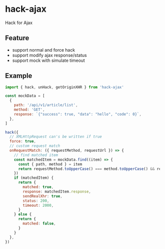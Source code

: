 # hack-ajax

Hack for Ajax

## Feature

- support normal and force hack
- support modify ajax response/status
- support mock with simulate timeout

## Example

```js
import { hack, unHack, getOriginXHR } from 'hack-ajax'

const mockData = [
  {
    path: '/api/v1/article/list',
    method: 'GET',
    response: `{"success": true, "data": "hello", "code": 0}`,
  },
]

hack({
  // XMLHttpRequest can's be written if true
  force: true,
  // custom request match
  onRequestMatch: ({ requestMethod, requestUrl }) => {
    // find matched item
    const matchedItem = mockData.find((item) => {
      const { path, method } = item
      return requestMethod.toUpperCase() === method.toUpperCase() && requestUrl === path
    })
    if (matchedItem) {
      return {
        matched: true,
        response: matchedItem.response,
        sendRealXhr: true,
        status: 200,
        timeout: 2000,
      }
    } else {
      return {
        matched: false,
      }
    }
  },
})
```
